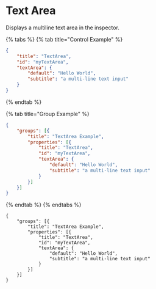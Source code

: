# Text Area

Displays a multiline text area in the inspector.

{% tabs %}
{% tab title="Control Example" %}
```json
{
    "title": "TextArea",
    "id": "myTextArea",
    "textArea": {
        "default": "Hello World",
        "subtitle": "a multi-line text input"
    }
}
```
{% endtab %}

{% tab title="Group Example" %}
```json
{
    "groups": [{
        "title": "TextArea Example",
        "properties": [{
            "title": "TextArea",
            "id": "myTextArea",
            "textArea": {
                "default": "Hello World",
                "subtitle": "a multi-line text input"
            }
        }]
    }]
}
```
{% endtab %}
{% endtabs %}





```
{
    "groups": [{
        "title": "TextArea Example",
        "properties": [{
            "title": "TextArea",
            "id": "myTextArea",
            "textArea": {
                "default": "Hello World",
                "subtitle": "a multi-line text input"
            }
        }]
    }]
}
```
